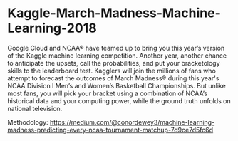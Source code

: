 # Kaggle-March-Madness-Machine-Learning-2018
Google Cloud and NCAA® have teamed up to bring you this year’s version of the Kaggle machine learning competition. Another year, another chance to anticipate the upsets, call the probabilities, and put your bracketology skills to the leaderboard test. Kagglers will join the millions of fans who attempt to forecast the outcomes of March Madness® during this year's NCAA Division I Men’s and Women’s Basketball Championships. But unlike most fans, you will pick your bracket using a combination of NCAA’s historical data and your computing power, while the ground truth unfolds on national television.

Methodology: https://medium.com/@conordewey3/machine-learning-madness-predicting-every-ncaa-tournament-matchup-7d9ce7d5fc6d

